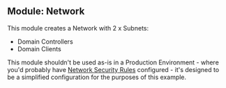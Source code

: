 ## Module: Network

This module creates a Network with 2 x Subnets:

 - Domain Controllers
 - Domain Clients

This module shouldn't be used as-is in a Production Environment - where you'd probably have [Network Security Rules](https://www.terraform.io/docs/providers/azurerm/r/network_security_rule.html) configured - it's designed to be a simplified configuration for the purposes of this example.
